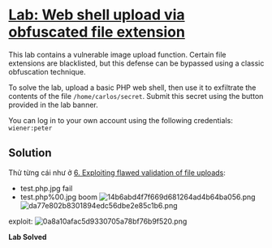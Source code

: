 # [Lab: Web shell upload via obfuscated file extension](https://portswigger.net/web-security/file-upload/lab-file-upload-web-shell-upload-via-obfuscated-file-extension)

This lab contains a vulnerable image upload function. Certain file extensions are blacklisted, but this defense can be bypassed using a classic obfuscation technique.

To solve the lab, upload a basic PHP web shell, then use it to exfiltrate the contents of the file  `/home/carlos/secret`. Submit this secret using the button provided in the lab banner.

You can log in to your own account using the following credentials:  `wiener:peter`

## Solution

Thử từng cái như ở [6. Exploiting flawed validation of file uploads](../../../../../../learn/portswigger/Web%20Security%20Academy/File%20upload%20vulnerabilities/6.%20Exploiting%20flawed%20validation%20of%20file%20uploads.md):
- test.php.jpg fail
- test.php%00.jpg boom
![14b6abd4f7f669d681264ad4b64ba056.png](../../../../../../_resources/14b6abd4f7f669d681264ad4b64ba056.png)
![da77e802b8301894edc56dbe2e85c1b6.png](../../../../../../_resources/da77e802b8301894edc56dbe2e85c1b6.png)

exploit:
![0a8a10afac5d9330705a78bf76b9f520.png](../../../../../../_resources/0a8a10afac5d9330705a78bf76b9f520.png)

**Lab Solved**


